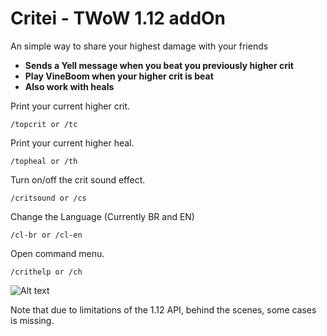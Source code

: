 # Critei - TWoW 1.12 addOn

An simple way to share your highest damage with your friends
- **Sends a Yell message when you beat you previously higher crit**
- **Play VineBoom when your higher crit is beat**
- **Also work with heals**

Print your current higher crit.
```shell
/topcrit or /tc
```
Print your current higher heal.
```shell
/topheal or /th
```
Turn on/off the crit sound effect.
```shell
/critsound or /cs
```
Change the Language (Currently BR and EN)
```shell
/cl-br or /cl-en
``` 
Open command menu.
```shell
/crithelp or /ch
``` 

![Alt text](https://i.imgur.com/e5E61PJ.png)

Note that due to limitations of the 1.12 API, behind the scenes, some cases is missing.<br/>

